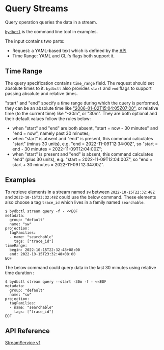 # Query Streams

Query operation queries the data in a stream.

[`bydbctl`](../../clients.md#command-line) is the command line tool in examples.

The input contains two parts:

* Request: a YAML-based text which is defined by the [API](#api-reference)
* Time Range: YAML and CLI's flags both support it.

## Time Range

The query specification contains `time_range` field. The request should set absolute times to it.
`bydbctl` also provides `start` and `end` flags to support passing absolute and relative times.

"start" and "end" specify a time range during which the query is performed, they can be an absolute time like ["2006-01-02T15:04:05Z07:00"](https://www.rfc-editor.org/rfc/rfc3339),
or relative time (to the current time) like "-30m", or "30m".
They are both optional and their default values follow the rules below:

* when "start" and "end" are both absent, "start = now - 30 minutes" and "end = now",
namely past 30 minutes;
* when "start" is absent and "end" is present, this command calculates "start" (minus 30 units),
e.g. "end = 2022-11-09T12:34:00Z", so "start = end - 30 minutes = 2022-11-09T12:04:00Z";
* when "start" is present and "end" is absent, this command calculates "end" (plus 30 units),
e.g. "start = 2022-11-09T12:04:00Z", so "end = start + 30 minutes = 2022-11-09T12:34:00Z".

## Examples

To retrieve elements in a stream named `sw` between `2022-10-15T22:32:48Z` and `2022-10-15T23:32:48Z` could use the below command. These elements also choose a tag `trace_id` which lives in a family named `searchable`.

```shell
$ bydbctl stream query -f - <<EOF
metadata:
  group: "default"
  name: "sw"
projection:
  tagFamilies:
  - name: "searchable"
    tags: ["trace_id"]
timeRange:
  begin: 2022-10-15T22:32:48+08:00
  end: 2022-10-15T23:32:48+08:00
EOF
```

The below command could query data in the last 30 minutes using relative time duration :

```shell
$ bydbctl stream query --start -30m -f - <<EOF
metadata:
  group: "default"
  name: "sw"
projection:
  tagFamilies:
  - name: "searchable"
    tags: ["trace_id"]
EOF
```

## API Reference

[StreamService v1](../../api-reference.md#streamservice)
